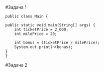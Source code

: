 #Задача 1  



    public class Main {

    public static void main(String[] args) {
        int ticketPrice = 2_000;
        int milePrice = 20;

        int bonus = (ticketPrice / milePrice);
        System.out.println(bonus);
    }
    }

#Задача 2
